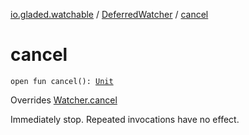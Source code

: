 [io.gladed.watchable](../index.md) / [DeferredWatcher](index.md) / [cancel](./cancel.md)

# cancel

`open fun cancel(): `[`Unit`](https://kotlinlang.org/api/latest/jvm/stdlib/kotlin/-unit/index.html)

Overrides [Watcher.cancel](../-watcher/cancel.md)

Immediately stop. Repeated invocations have no effect.

